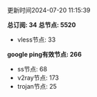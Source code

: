 更新时间2024-07-20 11:15:39

**总订阅: 34**
**总节点: 5520**
- vless节点: 33

**google ping有效节点: 266**
- ss节点: 68
- v2ray节点: 173
- trojan节点: 25
